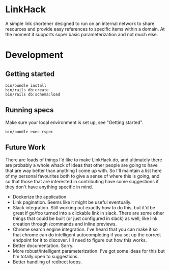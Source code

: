 # LinkHack

A simple link shortener designed to run on an internal network to share resources and provide easy references to specific items within a domain. At the moment it supports super basic parameterization and not much else.

# Development

## Getting started

```
bin/bundle install
bin/rails db:create
bin/rails db:schema:load
```

## Running specs

Make sure your local environment is set up, see "Getting started".

```
bin/bundle exec rspec
```

## Future Work
There are loads of things I'd like to make LinkHack do, and ultimately there are probably a whole whack of ideas that other people are going to have that are way better than anything I come up with. So I'll maintain a list here of my personal favourites both to give a sense of where this is going, and so that those that are interested in contributing have some suggestions if they don't have anything specific in mind.

- Dockerize the application
- Link pagination. Seems like it might be useful eventually.
- Slack integration. Still working out exactly how to do this, but it'd be great if go/foo turned into a clickable link in slack. There are some other things that could be built (or just configured in slack) as well, like link creation through /commands and inline previews.
- Chrome search engine integration. I've heard that you can make it so that chrome can do intelligent autocompleting if you set up the correct endpoint for it to discover. I'll need to figure out how this works.
- Better documentation. Sorry.
- More robust/intelligent parameterization. I've got some ideas for this but I'm totally open to suggestions.
- Better handling of redirect loops.
